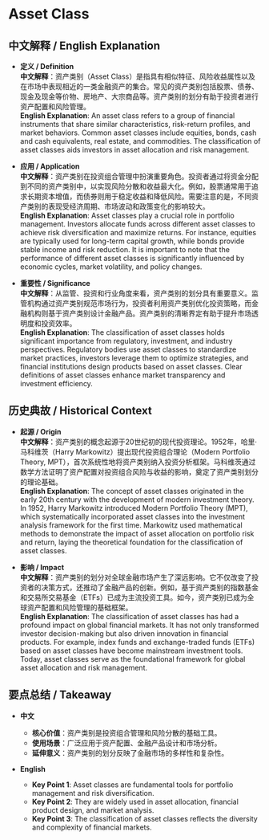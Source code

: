 # Asset Class

## 中文解释 / English Explanation

* **定义 / Definition**  
  **中文解释**：资产类别（Asset Class）是指具有相似特征、风险收益属性以及在市场中表现相近的一类金融资产的集合。常见的资产类别包括股票、债券、现金及现金等价物、房地产、大宗商品等。资产类别的划分有助于投资者进行资产配置和风险管理。  
  **English Explanation**: An asset class refers to a group of financial instruments that share similar characteristics, risk-return profiles, and market behaviors. Common asset classes include equities, bonds, cash and cash equivalents, real estate, and commodities. The classification of asset classes aids investors in asset allocation and risk management.

* **应用 / Application**  
  **中文解释**：资产类别在投资组合管理中扮演重要角色。投资者通过将资金分配到不同的资产类别中，以实现风险分散和收益最大化。例如，股票通常用于追求长期资本增值，而债券则用于稳定收益和降低风险。需要注意的是，不同资产类别的表现受经济周期、市场波动和政策变化的影响较大。  
  **English Explanation**: Asset classes play a crucial role in portfolio management. Investors allocate funds across different asset classes to achieve risk diversification and maximize returns. For instance, equities are typically used for long-term capital growth, while bonds provide stable income and risk reduction. It is important to note that the performance of different asset classes is significantly influenced by economic cycles, market volatility, and policy changes.

* **重要性 / Significance**  
  **中文解释**：从监管、投资和行业角度来看，资产类别的划分具有重要意义。监管机构通过资产类别规范市场行为，投资者利用资产类别优化投资策略，而金融机构则基于资产类别设计金融产品。资产类别的清晰界定有助于提升市场透明度和投资效率。  
  **English Explanation**: The classification of asset classes holds significant importance from regulatory, investment, and industry perspectives. Regulatory bodies use asset classes to standardize market practices, investors leverage them to optimize strategies, and financial institutions design products based on asset classes. Clear definitions of asset classes enhance market transparency and investment efficiency.

## 历史典故 / Historical Context

* **起源 / Origin**  
  **中文解释**：资产类别的概念起源于20世纪初的现代投资理论。1952年，哈里·马科维茨（Harry Markowitz）提出现代投资组合理论（Modern Portfolio Theory, MPT），首次系统性地将资产类别纳入投资分析框架。马科维茨通过数学方法证明了资产配置对投资组合风险与收益的影响，奠定了资产类别划分的理论基础。  
  **English Explanation**: The concept of asset classes originated in the early 20th century with the development of modern investment theory. In 1952, Harry Markowitz introduced Modern Portfolio Theory (MPT), which systematically incorporated asset classes into the investment analysis framework for the first time. Markowitz used mathematical methods to demonstrate the impact of asset allocation on portfolio risk and return, laying the theoretical foundation for the classification of asset classes.

* **影响 / Impact**  
  **中文解释**：资产类别的划分对全球金融市场产生了深远影响。它不仅改变了投资者的决策方式，还推动了金融产品的创新。例如，基于资产类别的指数基金和交易所交易基金（ETFs）已成为主流投资工具。如今，资产类别已成为全球资产配置和风险管理的基础框架。  
  **English Explanation**: The classification of asset classes has had a profound impact on global financial markets. It has not only transformed investor decision-making but also driven innovation in financial products. For example, index funds and exchange-traded funds (ETFs) based on asset classes have become mainstream investment tools. Today, asset classes serve as the foundational framework for global asset allocation and risk management.

## 要点总结 / Takeaway

* **中文**  
  - **核心价值**：资产类别是投资组合管理和风险分散的基础工具。  
  - **使用场景**：广泛应用于资产配置、金融产品设计和市场分析。  
  - **延伸意义**：资产类别的划分反映了金融市场的多样性和复杂性。  

* **English**  
  - **Key Point 1**: Asset classes are fundamental tools for portfolio management and risk diversification.  
  - **Key Point 2**: They are widely used in asset allocation, financial product design, and market analysis.  
  - **Key Point 3**: The classification of asset classes reflects the diversity and complexity of financial markets.